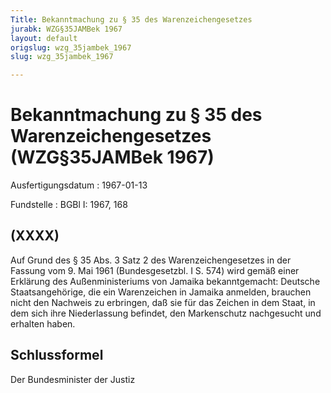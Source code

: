 ```yaml
---
Title: Bekanntmachung zu § 35 des Warenzeichengesetzes
jurabk: WZG§35JAMBek 1967
layout: default
origslug: wzg_35jambek_1967
slug: wzg_35jambek_1967

---
```


# Bekanntmachung zu § 35 des Warenzeichengesetzes (WZG§35JAMBek 1967)

Ausfertigungsdatum
:   1967-01-13

Fundstelle
:   BGBl I: 1967, 168



## (XXXX)

Auf Grund des § 35 Abs. 3 Satz 2 des Warenzeichengesetzes in der Fassung vom 9. Mai 1961 (Bundesgesetzbl. I S. 574) wird gemäß einer Erklärung des Außenministeriums von Jamaika bekanntgemacht:
Deutsche Staatsangehörige, die ein Warenzeichen in Jamaika anmelden, brauchen nicht den Nachweis zu erbringen, daß sie für das Zeichen in dem Staat, in dem sich ihre Niederlassung befindet, den Markenschutz nachgesucht und erhalten haben.


## Schlussformel

Der Bundesminister der Justiz

